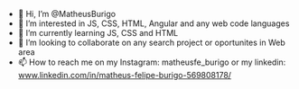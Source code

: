 - 👋 Hi, I’m @MatheusBurigo
- 👀 I’m interested in  JS, CSS, HTML, Angular and any web code languages
- 🌱 I’m currently learning JS, CSS and HTML
- 💞️ I’m looking to collaborate on any search project or oportunites in Web area
- 📫 How to reach me on my Instagram: matheusfe_burigo or my linkedin: www.linkedin.com/in/matheus-felipe-burigo-569808178/

<!---
MatheusBurigo/MatheusBurigo is a ✨ special ✨ repository because its `README.md` (this file) appears on your GitHub profile.
You can click the Preview link to take a look at your changes.
--->
